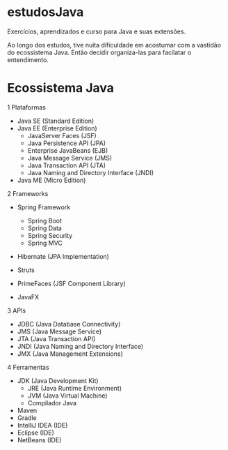 # estudosJava

Exercícios, aprendizados e curso para Java e suas extensões.

Ao longo dos estudos, tive nuita dificuldade em acostumar com a vastidão do ecossistema Java.
Então decidir organiza-las para facilatar o entendimento.

#  Ecossistema Java

1 Plataformas
  - Java SE (Standard Edition)
  - Java EE (Enterprise Edition)
    - JavaServer Faces (JSF)
    - Java Persistence API (JPA)
    - Enterprise JavaBeans (EJB)
    - Java Message Service (JMS)
    - Java Transaction API (JTA)
    - Java Naming and Directory Interface (JNDI)
  - Java ME (Micro Edition)

2 Frameworks
  - Spring Framework
    - Spring Boot
    - Spring Data
    - Spring Security
    - Spring MVC

  - Hibernate (JPA Implementation)
  - Struts
  - PrimeFaces (JSF Component Library)
  - JavaFX

3 APIs
  - JDBC (Java Database Connectivity)
  - JMS (Java Message Service)
  - JTA (Java Transaction API)
  - JNDI (Java Naming and Directory Interface)
  - JMX (Java Management Extensions)

4 Ferramentas
  - JDK (Java Development Kit)
    - JRE (Java Runtime Environment)
    - JVM (Java Virtual Machine)
    - Compilador Java
  - Maven
  - Gradle
  - IntelliJ IDEA (IDE)
  - Eclipse (IDE)
  - NetBeans (IDE)

